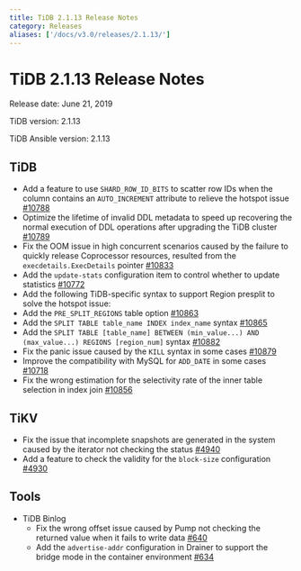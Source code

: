 ```yaml
---
title: TiDB 2.1.13 Release Notes
category: Releases
aliases: ['/docs/v3.0/releases/2.1.13/']
---
```


# TiDB 2.1.13 Release Notes

Release date: June 21, 2019

TiDB version: 2.1.13

TiDB Ansible version: 2.1.13

## TiDB

- Add a feature to use `SHARD_ROW_ID_BITS` to scatter row IDs when the column contains an `AUTO_INCREMENT` attribute to relieve the hotspot issue [#10788](https://github.com/pingcap/tidb/pull/10788)
- Optimize the lifetime of invalid DDL metadata to speed up recovering the normal execution of DDL operations after upgrading the TiDB cluster [#10789](https://github.com/pingcap/tidb/pull/10789)
- Fix the OOM issue in high concurrent scenarios caused by the failure to quickly release Coprocessor resources, resulted from the `execdetails.ExecDetails` pointer [#10833](https://github.com/pingcap/tidb/pull/10833)
- Add the `update-stats` configuration item to control whether to update statistics [#10772](https://github.com/pingcap/tidb/pull/10772)
- Add the following TiDB-specific syntax to support Region presplit to solve the hotspot issue:
- Add the `PRE_SPLIT_REGIONS` table option [#10863](https://github.com/pingcap/tidb/pull/10863)
- Add the `SPLIT TABLE table_name INDEX index_name` syntax [#10865](https://github.com/pingcap/tidb/pull/10865)
- Add the `SPLIT TABLE [table_name] BETWEEN (min_value...) AND (max_value...) REGIONS [region_num]` syntax [#10882](https://github.com/pingcap/tidb/pull/10882)
- Fix the panic issue caused by the `KILL` syntax in some cases [#10879](https://github.com/pingcap/tidb/pull/10879)
- Improve the compatibility with MySQL for `ADD_DATE` in some cases [#10718](https://github.com/pingcap/tidb/pull/10718)
- Fix the wrong estimation for the selectivity rate of the inner table selection in index join [#10856](https://github.com/pingcap/tidb/pull/10856)

## TiKV

- Fix the issue that incomplete snapshots are generated in the system caused by the iterator not checking the status [#4940](https://github.com/tikv/tikv/pull/4940)
- Add a feature to check the validity for the `block-size` configuration [#4930](https://github.com/tikv/tikv/pull/4930)

## Tools

- TiDB Binlog
    - Fix the wrong offset issue caused by Pump not checking the returned value when it fails to write data [#640](https://github.com/pingcap/tidb-binlog/pull/640)
    - Add the `advertise-addr` configuration in Drainer to support the bridge mode in the container environment [#634](https://github.com/pingcap/tidb-binlog/pull/634)
